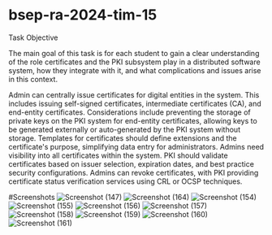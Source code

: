 # bsep-ra-2024-tim-15

Task Objective

The main goal of this task is for each student to gain a clear understanding of the role certificates and the PKI subsystem play in a distributed software system, how they integrate with it, and what complications and issues arise in this context.


Admin can centrally issue certificates for digital entities in the system. This includes issuing self-signed certificates, intermediate certificates (CA), and end-entity certificates. Considerations include preventing the storage of private keys on the PKI system for end-entity certificates, allowing keys to be generated externally or auto-generated by the PKI system without storage. Templates for certificates should define extensions and the certificate's purpose, simplifying data entry for administrators. Admins need visibility into all certificates within the system. PKI should validate certificates based on issuer selection, expiration dates, and best practice security configurations. Admins can revoke certificates, with PKI providing certificate status verification services using CRL or OCSP techniques.

#Screenshots
![Screenshot (147)](https://github.com/Batranovic/pki-system/assets/117094666/7f4ea4df-9822-4232-b7fe-b234b9f9dde8)
![Screenshot (164)](https://github.com/Batranovic/pki-system/assets/117094666/e1722160-bafe-4935-80c9-7b5e7ec832f1)
![Screenshot (154)](https://github.com/Batranovic/pki-system/assets/117094666/346a110d-3068-4efa-91e7-b2bafff4ded3)
![Screenshot (155)](https://github.com/Batranovic/pki-system/assets/117094666/351d92f0-dfe0-49a7-93be-f39f3855a07e)
![Screenshot (156)](https://github.com/Batranovic/pki-system/assets/117094666/31b5de1b-7610-4704-a30a-cf15c1eaf099)
![Screenshot (157)](https://github.com/Batranovic/pki-system/assets/117094666/c6059443-ad3b-4341-a59d-690b055b42ba)
![Screenshot (158)](https://github.com/Batranovic/pki-system/assets/117094666/ed2c55f4-7f4b-4724-bcde-0418431998fc)
![Screenshot (159)](https://github.com/Batranovic/pki-system/assets/117094666/ed180810-5a56-40c0-8205-7eae56a02ac3)
![Screenshot (160)](https://github.com/Batranovic/pki-system/assets/117094666/109bff92-8921-4356-8f78-b97750363356)
![Screenshot (161)](https://github.com/Batranovic/pki-system/assets/117094666/97aed70a-d181-4639-81a5-982bf5af4ebc)
